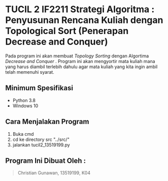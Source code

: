 # TUCIL 2 IF2211 Strategi Algoritma : Penyusunan Rencana Kuliah dengan Topological Sort (Penerapan Decrease and Conquer)
Pada program ini akan membuat _Topology Sorting_ dengan Algortima _Decrease and Conquer_ . Program ini akan mengyortir mata kuliah mana yang harus diambil terlebih dahulu agar mata kuliah yang kita ingin ambil telah memenuhi syarat.

## Minimum Spesifikasi 
* Python 3.8
* Windows 10

## Cara Menjalakan Program
1. Buka cmd
2. cd ke directory src "../src/"
3. jalankan tucil2_13519199.py

##  Program Ini Dibuat Oleh :
> Christian Gunawan, 13519199, K04
